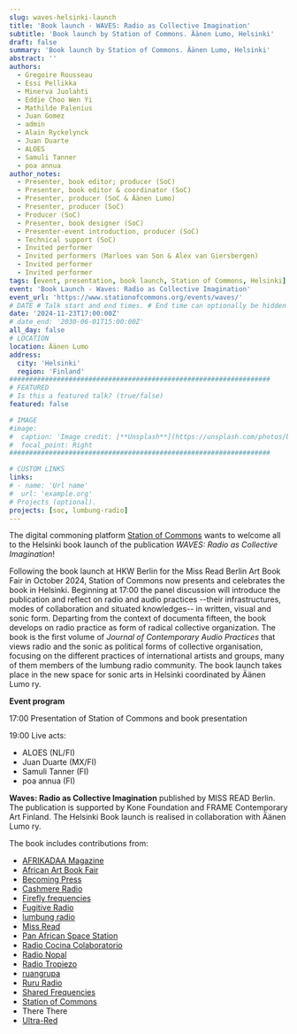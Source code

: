 ```yaml
---
slug: waves-helsinki-launch
title: 'Book launch - WAVES: Radio as Collective Imagination'
subtitle: 'Book launch by Station of Commons. Äänen Lumo, Helsinki'
draft: false
summary: 'Book launch by Station of Commons. Äänen Lumo, Helsinki'
abstract: ''
authors: 
  - Gregoire Rousseau
  - Essi Pellikka 
  - Minerva Juolahti
  - Eddie Choo Wen Yi
  - Mathilde Palenius
  - Juan Gomez
  - admin
  - Alain Ryckelynck
  - Juan Duarte
  - ALOES
  - Samuli Tanner
  - poa annua 
author_notes: 
  - Presenter, book editor; producer (SoC)
  - Presenter, book editor & coordinator (SoC) 
  - Presenter, producer (SoC & Äänen Lumo) 
  - Presenter, producer (SoC) 
  - Producer (SoC)
  - Presenter, book designer (SoC)
  - Presenter-event introduction, producer (SoC)
  - Technical support (SoC) 
  - Invited performer 
  - Invited performers (Marloes van Son & Alex van Giersbergen) 
  - Invited performer 
  - Invited performer 
tags: [event, presentation, book launch, Station of Commons, Helsinki]
event: 'Book Launch - Waves: Radio as Collective Imagination'
event_url: 'https://www.stationofcommons.org/events/waves/'
# DATE # Talk start and end times. # End time can optionally be hidden by prefixing the line with `#`.
date: '2024-11-23T17:00:00Z'
# date_end: '2030-06-01T15:00:00Z'
all_day: false
# LOCATION 
location: Äänen Lumo
address:
  city: 'Helsinki'
  region: 'Finland'
##################################################################
# FEATURED
# Is this a featured talk? (true/false)
featured: false

# IMAGE 
#image:
#  caption: 'Image credit: [**Unsplash**](https://unsplash.com/photos/bzdhc5b3Bxs)'
#  focal_point: Right
##################################################################

# CUSTOM LINKS 
links:
# - name: 'Url name'
#  url: 'example.org'
# Projects (optional).
projects: [soc, lumbung-radio]
---
```


The digital commoning platform [Station of Commons](../../project/station-of-commons) wants to welcome all to the Helsinki book launch of the publication *WAVES: Radio as Collective Imagination*!

Following the book launch at HKW Berlin for the Miss Read Berlin Art Book Fair in October 2024, Station of Commons now presents and celebrates the book in Helsinki. Beginning at 17:00 the panel discussion will introduce the publication and reflect on radio and audio practices --their infrastructures, modes of collaboration and situated knowledges-- in written, visual and sonic form. Departing from the context of documenta fifteen, the book develops on radio practice as form of radical collective organization. The book is the first volume of *Journal of Contemporary Audio Practices* that views radio and the sonic as political forms of collective organisation, focusing on the different practices of international artists and groups, many of them members of the lumbung radio community. The book launch takes place in the new space for sonic arts in Helsinki coordinated by Äänen Lumo ry.

**Event program**

17:00 Presentation of Station of Commons and book presentation

19:00 Live acts:
- ALOES (NL/FI)  
- Juan Duarte (MX/FI)  
- Samuli Tanner (FI)  
- poa annua (FI)  


**Waves: Radio as Collective Imagination** published by MISS READ Berlin. The publication is supported by Kone Foundation and FRAME Contemporary Art Finland. The Helsinki Book launch is realised in collaboration with Äänen Lumo ry.

The book includes contributions from: 
- [AFRIKADAA Magazine](http://www.afrikadaa.com/)
- [African Art Book Fair](africanartbookfair.com)
- [Becoming Press](https://becoming.press/)
- [Cashmere Radio](cashmereradio.com)
- [Firefly frequencies](fireflyfrequencies.org)
- [Fugitive Radio](fugitive-Radio.net)
- [lumbung radio](lumbungradio.org)
- [Miss Read](missread.com/radio)
- [Pan African Space Station](panafricanspacestation.org.za)
- [Radio Cocina Colaboratorio](colaboratorykitchen.com)
- [Radio Nopal](radionopal.com)
- [Radio Tropiezo](radiotropiezo.org)
- [ruangrupa](https://maintenance.ruangrupa.id/)
- [Ruru Radio](rururadio.org)
- [Shared Frequencies](sharedfrequencies.live)
- [Station of Commons](stationofcommons.org)
- There There
- [Ultra-Red](ultrared.org)
